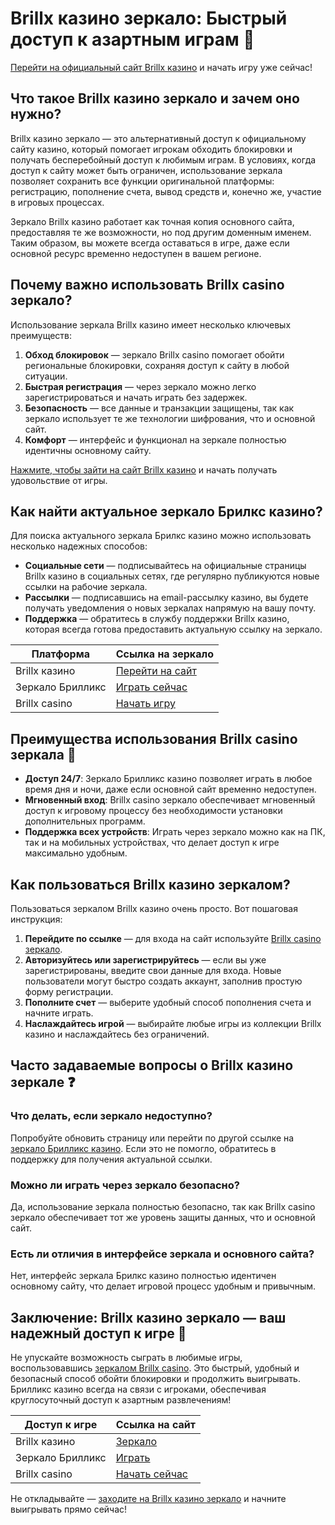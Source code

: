 # Brillx казино зеркало: Быстрый доступ к азартным играм 🎰

[Перейти на официальный сайт Brillx казино](https://brillx.uno/BRIVK) и начать игру уже сейчас!

## Что такое Brillx казино зеркало и зачем оно нужно?

Brillx казино зеркало — это альтернативный доступ к официальному сайту казино, который помогает игрокам обходить блокировки и получать бесперебойный доступ к любимым играм. В условиях, когда доступ к сайту может быть ограничен, использование зеркала позволяет сохранить все функции оригинальной платформы: регистрацию, пополнение счета, вывод средств и, конечно же, участие в игровых процессах.

Зеркало Brillx казино работает как точная копия основного сайта, предоставляя те же возможности, но под другим доменным именем. Таким образом, вы можете всегда оставаться в игре, даже если основной ресурс временно недоступен в вашем регионе.

## Почему важно использовать Brillx casino зеркало?

Использование зеркала Brillx казино имеет несколько ключевых преимуществ:

1. **Обход блокировок** — зеркало Brillx casino помогает обойти региональные блокировки, сохраняя доступ к сайту в любой ситуации.
2. **Быстрая регистрация** — через зеркало можно легко зарегистрироваться и начать играть без задержек.
3. **Безопасность** — все данные и транзакции защищены, так как зеркало использует те же технологии шифрования, что и основной сайт.
4. **Комфорт** — интерфейс и функционал на зеркале полностью идентичны основному сайту.

[Нажмите, чтобы зайти на сайт Brillx казино](https://brillx.uno/BRIVK) и начать получать удовольствие от игры.

## Как найти актуальное зеркало Брилкс казино?

Для поиска актуального зеркала Брилкс казино можно использовать несколько надежных способов:

- **Социальные сети** — подписывайтесь на официальные страницы Brillx казино в социальных сетях, где регулярно публикуются новые ссылки на рабочие зеркала.
- **Рассылки** — подписавшись на email-рассылку казино, вы будете получать уведомления о новых зеркалах напрямую на вашу почту.
- **Поддержка** — обратитесь в службу поддержки Brillx казино, которая всегда готова предоставить актуальную ссылку на зеркало.

| Платформа        | Ссылка на зеркало                             |
|------------------|----------------------------------------------|
| Brillx казино    | [Перейти на сайт](https://brillx.uno/BRIVK)  |
| Зеркало Брилликс | [Играть сейчас](https://brillx.uno/BRIVK)    |
| Brillx casino    | [Начать игру](https://brillx.uno/BRIVK)      |

## Преимущества использования Brillx casino зеркала 🌟

- **Доступ 24/7**: Зеркало Брилликс казино позволяет играть в любое время дня и ночи, даже если основной сайт временно недоступен.
- **Мгновенный вход**: Brillx casino зеркало обеспечивает мгновенный доступ к игровому процессу без необходимости установки дополнительных программ.
- **Поддержка всех устройств**: Играть через зеркало можно как на ПК, так и на мобильных устройствах, что делает доступ к игре максимально удобным.

## Как пользоваться Brillx казино зеркалом?

Пользоваться зеркалом Brillx казино очень просто. Вот пошаговая инструкция:

1. **Перейдите по ссылке** — для входа на сайт используйте [Brillx casino зеркало](https://brillx.uno/BRIVK).
2. **Авторизуйтесь или зарегистрируйтесь** — если вы уже зарегистрированы, введите свои данные для входа. Новые пользователи могут быстро создать аккаунт, заполнив простую форму регистрации.
3. **Пополните счет** — выберите удобный способ пополнения счета и начните играть.
4. **Наслаждайтесь игрой** — выбирайте любые игры из коллекции Brillx казино и наслаждайтесь без ограничений.

## Часто задаваемые вопросы о Brillx казино зеркале ❓

### Что делать, если зеркало недоступно?
Попробуйте обновить страницу или перейти по другой ссылке на [зеркало Брилликс казино](https://brillx.uno/BRIVK). Если это не помогло, обратитесь в поддержку для получения актуальной ссылки.

### Можно ли играть через зеркало безопасно?
Да, использование зеркала полностью безопасно, так как Brillx casino зеркало обеспечивает тот же уровень защиты данных, что и основной сайт.

### Есть ли отличия в интерфейсе зеркала и основного сайта?
Нет, интерфейс зеркала Брилкс казино полностью идентичен основному сайту, что делает игровой процесс удобным и привычным.

## Заключение: Brillx казино зеркало — ваш надежный доступ к игре 🎉

Не упускайте возможность сыграть в любимые игры, воспользовавшись [зеркалом Brillx casino](https://brillx.uno/BRIVK). Это быстрый, удобный и безопасный способ обойти блокировки и продолжить выигрывать. Брилликс казино всегда на связи с игроками, обеспечивая круглосуточный доступ к азартным развлечениям!

| Доступ к игре    | Ссылка на сайт                               |
|------------------|---------------------------------------------|
| Brillx казино    | [Зеркало](https://brillx.uno/BRIVK)         |
| Зеркало Брилликс | [Играть](https://brillx.uno/BRIVK)          |
| Brillx casino    | [Начать сейчас](https://brillx.uno/BRIVK)   |

Не откладывайте — [заходите на Brillx казино зеркало](https://brillx.uno/BRIVK) и начните выигрывать прямо сейчас!
